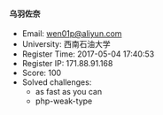 #### 乌羽佐奈  

* Email: wen01p@aliyun.com  
* University: 西南石油大学  
* Register Time: 2017-05-04 17:40:53  
* Register IP: 171.88.91.168  
* Score: 100  
* Solved challenges: 
  * as fast as you can  
  * php-weak-type  
